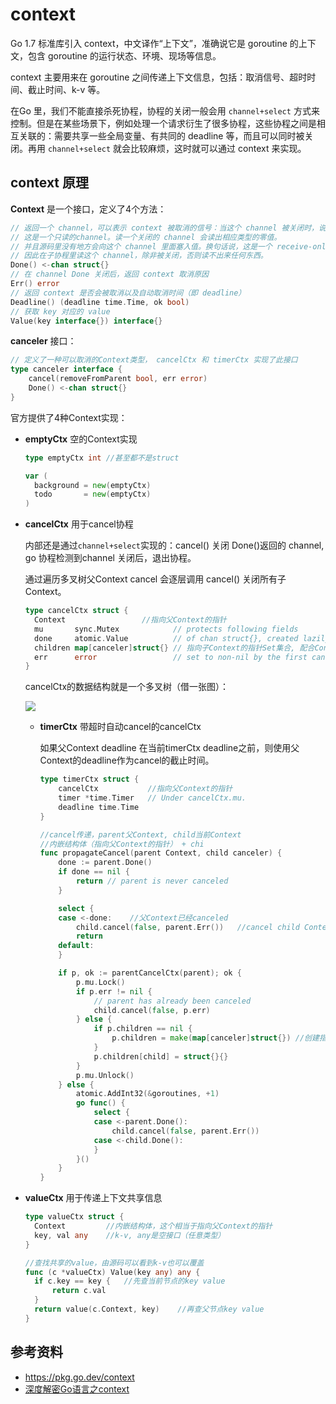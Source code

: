 # context

Go 1.7 标准库引入 context，中文译作“上下文”，准确说它是 goroutine 的上下文，包含 goroutine 的运行状态、环境、现场等信息。

context 主要用来在 goroutine 之间传递上下文信息，包括：取消信号、超时时间、截止时间、k-v 等。

在Go 里，我们不能直接杀死协程，协程的关闭一般会用 `channel+select` 方式来控制。但是在某些场景下，例如处理一个请求衍生了很多协程，这些协程之间是相互关联的：需要共享一些全局变量、有共同的 deadline 等，而且可以同时被关闭。再用 `channel+select` 就会比较麻烦，这时就可以通过 context 来实现。



## context 原理

**Context** 是一个接口，定义了4个方法：

```go
// 返回一个 channel，可以表示 context 被取消的信号：当这个 channel 被关闭时，说明 context 被取消了
// 这是一个只读的channel。读一个关闭的 channel 会读出相应类型的零值。
// 并且源码里没有地方会向这个 channel 里面塞入值。换句话说，这是一个 receive-only 的 channel。
// 因此在子协程里读这个 channel，除非被关闭，否则读不出来任何东西。
Done() <-chan struct{}
// 在 channel Done 关闭后，返回 context 取消原因
Err() error
// 返回 context 是否会被取消以及自动取消时间（即 deadline）
Deadline() (deadline time.Time, ok bool)
// 获取 key 对应的 value
Value(key interface{}) interface{}
```

**canceler** 接口：

```go
// 定义了一种可以取消的Context类型， cancelCtx 和 timerCtx 实现了此接口
type canceler interface {
	cancel(removeFromParent bool, err error)
	Done() <-chan struct{}
}
```

官方提供了4种Context实现：

+ **emptyCtx** 空的Context实现

  ```go
  type emptyCtx int	//甚至都不是struct
  
  var (
  	background = new(emptyCtx)
  	todo       = new(emptyCtx)
  )
  ```

+ **cancelCtx** 用于cancel协程

  内部还是通过`channel+select`实现的：cancel() 关闭 Done()返回的 channel, go 协程检测到channel 关闭后，退出协程。

  通过遍历多叉树父Context cancel 会逐层调用 cancel() 关闭所有子Context。

  ```go
  type cancelCtx struct {
  	Context					//指向父Context的指针
  	mu       sync.Mutex            // protects following fields
  	done     atomic.Value          // of chan struct{}, created lazily, closed by first cancel call
  	children map[canceler]struct{} // 指向子Context的指针Set集合, 配合Context，正好构成多叉树结构
  	err      error                 // set to non-nil by the first cancel call
  }
  ```

  cancelCtx的数据结构就是一个多叉树（借一张图）：

  ![](https://pic4.zhimg.com/v2-f7ea0b0baec68b718a514419636e875b_r.jpg)

  + **timerCtx** 带超时自动cancel的cancelCtx

    如果父Context deadline 在当前timerCtx deadline之前，则使用父Context的deadline作为cancel的截止时间。

    ```go
    type timerCtx struct {
    	cancelCtx			//指向父Context的指针
    	timer *time.Timer 	// Under cancelCtx.mu.
    	deadline time.Time
    }
    
    //cancel传递，parent父Context, child当前Context
    //内嵌结构体（指向父Context的指针） + chi 
    func propagateCancel(parent Context, child canceler) {
    	done := parent.Done()
    	if done == nil {
    		return // parent is never canceled
    	}
    
    	select {
    	case <-done:	//父Context已经canceled
    		child.cancel(false, parent.Err())	//cancel child Context
    		return
    	default:
    	}
    
    	if p, ok := parentCancelCtx(parent); ok {
    		p.mu.Lock()
    		if p.err != nil {
    			// parent has already been canceled
    			child.cancel(false, p.err)
    		} else {
    			if p.children == nil {
    				p.children = make(map[canceler]struct{}) //创建指向children的set集合
    			}
    			p.children[child] = struct{}{}
    		}
    		p.mu.Unlock()
    	} else {
    		atomic.AddInt32(&goroutines, +1)
    		go func() {
    			select {
    			case <-parent.Done():
    				child.cancel(false, parent.Err())
    			case <-child.Done():
    			}
    		}()
    	}
    }
    ```

+ **valueCtx** 用于传递上下文共享信息

  ```go
  type valueCtx struct {
  	Context			//内嵌结构体，这个相当于指向父Context的指针
  	key, val any	//k-v, any是空接口（任意类型）
  }
  
  //查找共享的value，由源码可以看到k-v也可以覆盖
  func (c *valueCtx) Value(key any) any {
  	if c.key == key {	//先查当前节点的key value
  		return c.val
  	}
  	return value(c.Context, key)	//再查父节点key value
  }
  ```



## 参考资料

+ https://pkg.go.dev/context
+ [深度解密Go语言之context](https://zhuanlan.zhihu.com/p/68792989)
